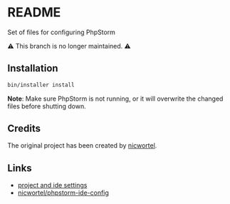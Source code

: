 # README

Set of files for configuring PhpStorm

⚠️ This branch is no longer maintained. ⚠

## Installation

```sh
bin/installer install
```

__Note__: Make sure PhpStorm is not running, or it will overwrite the changed files before shutting down.

## Credits

The original project has been created by [nicwortel](https://github.com/nicwortel).

## Links

* [project and ide settings](https://www.jetbrains.com/phpstorm/help/project-and-ide-settings.html)
* [nicwortel/phpstorm-ide-config](https://github.com/nicwortel/phpstorm-ide-config)

